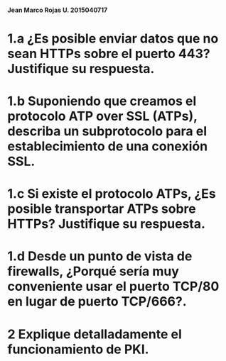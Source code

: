 #### Jean Marco Rojas U.   2015040717

# 1.a ¿Es posible enviar datos que no sean HTTPs sobre el puerto 443? Justifique su respuesta.


# 1.b Suponiendo que creamos el protocolo ATP over SSL (ATPs), describa un subprotocolo para el establecimiento de una conexión SSL.


# 1.c Si existe el protocolo ATPs, ¿Es posible transportar ATPs sobre HTTPs? Justifique su respuesta.


# 1.d Desde un punto de vista de firewalls, ¿Porqué sería muy conveniente usar el puerto TCP/80 en lugar de puerto TCP/666?.


# 2 Explique detalladamente el funcionamiento de PKI.
